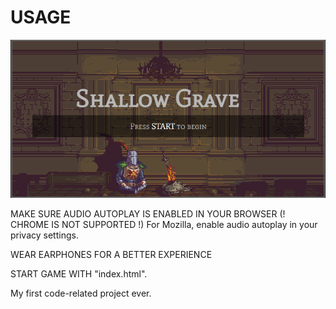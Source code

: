 # USAGE

![Screenshot](/images/readme.png)

MAKE SURE AUDIO AUTOPLAY IS ENABLED IN YOUR BROWSER
(! CHROME IS NOT SUPPORTED !)
For Mozilla, enable audio autoplay in your privacy settings.

WEAR EARPHONES FOR A BETTER EXPERIENCE

START GAME WITH "index.html".

My first code-related project ever.
